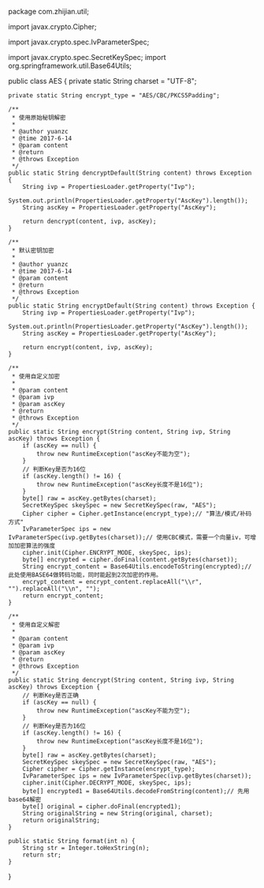 package com.zhijian.util;

import javax.crypto.Cipher;

import javax.crypto.spec.IvParameterSpec;

import javax.crypto.spec.SecretKeySpec;
import org.springframework.util.Base64Utils;

public class AES {
	private static String charset = "UTF-8";

	private static String encrypt_type = "AES/CBC/PKCS5Padding";

	/**
	 * 使用原始秘钥解密
	 * 
	 * @author yuanzc
	 * @time 2017-6-14
	 * @param content
	 * @return
	 * @throws Exception
	 */
	public static String dencryptDefault(String content) throws Exception {
		String ivp = PropertiesLoader.getProperty("Ivp");
		System.out.println(PropertiesLoader.getProperty("AscKey").length());
		String ascKey = PropertiesLoader.getProperty("AscKey");

		return dencrypt(content, ivp, ascKey);
	}

	/**
	 * 默认密钥加密
	 * 
	 * @author yuanzc
	 * @time 2017-6-14
	 * @param content
	 * @return
	 * @throws Exception
	 */
	public static String encryptDefault(String content) throws Exception {
		String ivp = PropertiesLoader.getProperty("Ivp");
		System.out.println(PropertiesLoader.getProperty("AscKey").length());
		String ascKey = PropertiesLoader.getProperty("AscKey");

		return encrypt(content, ivp, ascKey);
	}

	/**
	 * 使用自定义加密
	 * 
	 * @param content
	 * @param ivp
	 * @param ascKey
	 * @return
	 * @throws Exception
	 */
	public static String encrypt(String content, String ivp, String ascKey) throws Exception {
		if (ascKey == null) {
			throw new RuntimeException("ascKey不能为空");
		}
		// 判断Key是否为16位
		if (ascKey.length() != 16) {
			throw new RuntimeException("ascKey长度不是16位");
		}
		byte[] raw = ascKey.getBytes(charset);
		SecretKeySpec skeySpec = new SecretKeySpec(raw, "AES");
		Cipher cipher = Cipher.getInstance(encrypt_type);// "算法/模式/补码方式"
		IvParameterSpec ips = new IvParameterSpec(ivp.getBytes(charset));// 使用CBC模式，需要一个向量iv，可增加加密算法的强度
		cipher.init(Cipher.ENCRYPT_MODE, skeySpec, ips);
		byte[] encrypted = cipher.doFinal(content.getBytes(charset));
		String encrypt_content = Base64Utils.encodeToString(encrypted);// 此处使用BASE64做转码功能，同时能起到2次加密的作用。
		encrypt_content = encrypt_content.replaceAll("\\r", "").replaceAll("\\n", "");
		return encrypt_content;
	}

	/**
	 * 使用自定义解密
	 * 
	 * @param content
	 * @param ivp
	 * @param ascKey
	 * @return
	 * @throws Exception
	 */
	public static String dencrypt(String content, String ivp, String ascKey) throws Exception {
		// 判断Key是否正确
		if (ascKey == null) {
			throw new RuntimeException("ascKey不能为空");
		}
		// 判断Key是否为16位
		if (ascKey.length() != 16) {
			throw new RuntimeException("ascKey长度不是16位");
		}
		byte[] raw = ascKey.getBytes(charset);
		SecretKeySpec skeySpec = new SecretKeySpec(raw, "AES");
		Cipher cipher = Cipher.getInstance(encrypt_type);
		IvParameterSpec ips = new IvParameterSpec(ivp.getBytes(charset));
		cipher.init(Cipher.DECRYPT_MODE, skeySpec, ips);
		byte[] encrypted1 = Base64Utils.decodeFromString(content);// 先用base64解密
		byte[] original = cipher.doFinal(encrypted1);
		String originalString = new String(original, charset);
		return originalString;
	}

	public static String format(int n) {
		String str = Integer.toHexString(n);
		return str;
	}

}
